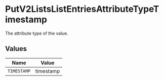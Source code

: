 # PutV2ListsListEntriesAttributeTypeTimestamp

The attribute type of the value.


## Values

| Name        | Value       |
| ----------- | ----------- |
| `TIMESTAMP` | timestamp   |